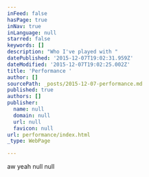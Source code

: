 ```yaml
---
inFeed: false
hasPage: true
inNav: true
inLanguage: null
starred: false
keywords: []
description: "Who I've played with "
datePublished: '2015-12-07T19:02:31.959Z'
dateModified: '2015-12-07T19:02:25.002Z'
title: 'Performance '
author: []
sourcePath: _posts/2015-12-07-performance.md
published: true
authors: []
publisher:
  name: null
  domain: null
  url: null
  favicon: null
url: performance/index.html
_type: WebPage

---
```

aw yeah
null
null